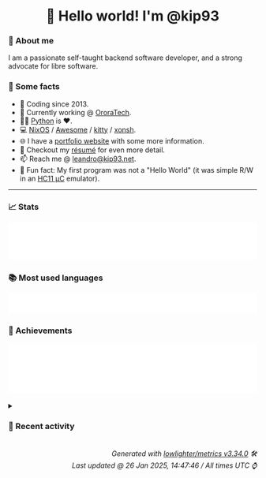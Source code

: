 <!-- README template, populated using this action:
     https://github.com/kip93/kip93/blob/main/.github/workflows/readme.yml. -->

<h1 align="center">👋 Hello world! I'm @kip93</h1> <!-- LOGIN => username -->

### 👤 About me

I am a passionate self-taught backend software developer, and a strong advocate for libre software.


### 💬 Some facts

* 📅 Coding since 2013.
* 💼 Currently working @ [OroraTech](https://ororatech.com/).
* 👨‍💻 [Python](https://github.com/search?q=user%3Akip93&l=python) is ❤️. <!-- LOGIN => username -->
* 💻 [NixOS](https://github.com/NixOS/) /
     [Awesome](https://github.com/awesomeWM/) /
     [kitty](https://github.com/kovidgoyal/kitty/) /
     [xonsh](https://github.com/xonsh/).
* 🌐 I have a [portfolio website](https://kip93.net/) with some more information.
* 📝 Checkout my [résumé](https://kip93.net/resume/) for even more detail.
* 📫 Reach me @ [leandro@kip93.net](mailto:leandro@kip93.net).
* 🎲 Fun fact: My first program was not a "Hello World" (it was simple R/W in an [HC11 µC](https://en.wikipedia.org/wiki/68HC11) emulator).


-----------------------------------------------------------------------------------------------------------------------


### 📈 Stats

![](./stats.svg)


### 📚 Most used languages <!-- by percentage, in decreasing order -->

![](./languages.svg)


### 🏅 Achievements

![](./achievements.svg)


<details> <!-- Last activity -->
<!-- Almost verbatim copy of https://github.com/lowlighter/metrics/blob/latest/source/templates/markdown/partials/activity.ejs, but restructured to be foldable. -->
<summary><h3>📰 Recent activity</h3></summary>

* ➡️ Pushed 394 commits in [kip93/nix](https://github.com/kip93/nix) on branch `master`
  * [#a2e4a4c](https://github.com/kip93/nix/commit/a2e4a4c) callFunction: Use std::span

This is a bit safer than having a separate nrArgs argument.
  * [#11d3b01](https://github.com/kip93/nix/commit/11d3b01) tests/nixos: add more thorough nix-docker tests
  * [#1dda18e](https://github.com/kip93/nix/commit/1dda18e) doc/manual: add documentation for non-root container images
  * [#1cfb226](https://github.com/kip93/nix/commit/1cfb226) tests/nixos: add nix-docker test
  * [#e194e27](https://github.com/kip93/nix/commit/e194e27) docker: Allow building for non-root user

Add options uid, gid, uname, and gname to docker.nix.

Setting these to e.g. 1000, 1000, &#34;user&#34;, &#34;user&#34; will build an image
which runs and allows using Nix as that user.
  * [#cb0eacc](https://github.com/kip93/nix/commit/cb0eacc) Merge remote-tracking branch &#39;origin/master&#39; into nix-copy-gc
  * [#1c832d6](https://github.com/kip93/nix/commit/1c832d6) Merge remote-tracking branch &#39;origin/master&#39; into nix-copy-gc
  * [#27ea437](https://github.com/kip93/nix/commit/27ea437) Support fine-grained database schema migrations

Backward-compatible schema changes (e.g. those that add tables or
nullable columns) now no longer need a change to the global schema
file (/nix/var/nix/db/schema). Thus, old Nix versions can continue to
access the database.

This is especially useful for schema changes required by experimental
features. In particular, it replaces the ad-hoc handling of the schema
changes for CA derivations (i.e. the file /nix/var/nix/db/ca-schema).

Schema versions 8 and 10 could have been handled by this mechanism in
a backward-compatible way as well.
  * [#e9b5704](https://github.com/kip93/nix/commit/e9b5704) Add release note
  * [#7f6d006](https://github.com/kip93/nix/commit/7f6d006) nix copy: Add --out-link
  * [#43ad8c5](https://github.com/kip93/nix/commit/43ad8c5) Make getDstStore() a virtual method in StoreCommand
  * [#76f75e7](https://github.com/kip93/nix/commit/76f75e7) nix copy: Add --profile flag

This allows `nix copy` to atomically copy a store path and point a
profile to it, without the risk that the store path might be GC&#39;ed in
between. This is useful for instance when deploying a new NixOS system
profile from a remote store.
  * [#f206325](https://github.com/kip93/nix/commit/f206325) tests/functional/flakes/relative-paths.sh: Fix build failure in hydraJobs.tests.functional_user
  * [#91e7d49](https://github.com/kip93/nix/commit/91e7d49) Merge remote-tracking branch &#39;origin/master&#39; into relative-flakes
  * [#71d4bb8](https://github.com/kip93/nix/commit/71d4bb8) parentPath -&gt; parentInputPath
  * [#09d7197](https://github.com/kip93/nix/commit/09d7197) shellcheck
  * [#21fc07c](https://github.com/kip93/nix/commit/21fc07c) Merge remote-tracking branch &#39;origin/master&#39; into relative-flakes
  * [#3180671](https://github.com/kip93/nix/commit/3180671) Allow the &#39;url&#39; flake input attribute to be a path literal

https://github.com/NixOS/nix/pull/10089#issuecomment-1978133326
  * [#49f592d](https://github.com/kip93/nix/commit/49f592d) call-flake.nix: Fix relative path resolution

`parentNode.sourceInfo.outPath` does not include the subdir of the
parent flake, while `parentNode.outPath` does. So we need to use the
latter.
  * [#b2be6fe](https://github.com/kip93/nix/commit/b2be6fe) Improve support for subflakes

Subflakes are flakes in the same tree, accessed in flake inputs via
relative paths (e.g. `inputs.foo.url = &#34;path:./subdir&#34;`). Previously
these didn&#39;t work very well because they would be separately copied to
the store, which is inefficient and makes references to parent
directories tricky or impossible. Furthermore, they had their own NAR
hash in the lock file, which is superfluous since the parent is
already locked.

Now subflakes are accessed via the accessor of the calling flake. This
avoids the unnecessary copy and makes it possible for subflakes to
depend on flakes in a parent directory (so long as they&#39;re in the same
tree).

Lock file nodes for relative flake inputs now have a new `parent` field:

  {
    &#34;locked&#34;: {
      &#34;path&#34;: &#34;./subdir&#34;,
      &#34;type&#34;: &#34;path&#34;
    },
    &#34;original&#34;: {
      &#34;path&#34;: &#34;./subdir&#34;,
      &#34;type&#34;: &#34;path&#34;
    },
    &#34;parent&#34;: [
      &#34;foo&#34;,
      &#34;bar&#34;
    ]
  }

which denotes that `./subdir` is to be interpreted relative to the
directory of the `bar` input of the `foo` input of the root flake.

Extracted from the lazy-trees branch.
  * *On 21 Jan 2025, 17:28:48*
* 💬 Commented on [#10153 git-lfs support](https://github.com/NixOS/nix/pull/10153) from [NixOS/nix](https://github.com/NixOS/nix)
  * *On 21 Jan 2025, 16:09:59*
* 🔍 Reviewed [#10153 git-lfs support](https://github.com/NixOS/nix/pull/10153) in [NixOS/nix](https://github.com/NixOS/nix)
  * *On 21 Jan 2025, 16:09:59*
* 💬 Commented on [#10153 git-lfs support](https://github.com/NixOS/nix/pull/10153) from [NixOS/nix](https://github.com/NixOS/nix)
  * *On 21 Jan 2025, 16:02:14*
</details>


<h6 align="right"><em>
    Generated with <a href="https://github.com/lowlighter/metrics/tree/latest/">lowlighter/metrics v3.34.0</a> 🛠️<br> <!-- VERSION => MAJOR.minor.patch -->
    Last updated @ 26 Jan 2025, 14:47:46 / All times UTC ⌚ <!-- meta.generated => DD/MM/YYYY, hh:mm -->
</em></h6>
